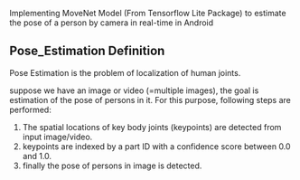Implementing MoveNet Model (From Tensorflow Lite Package) to estimate the pose of a person by camera in real-time in Android

## Pose_Estimation Definition
Pose Estimation is the problem of localization of human joints.

suppose we have an image or video (=multiple images), the goal is estimation of the pose of persons in it. For this purpose, following steps are performed:
1. The spatial locations of key body joints (keypoints) are detected from input image/video.
2. keypoints are indexed by a part ID with a confidence score between 0.0 and 1.0.
3. finally the pose of persons in image is detected.

